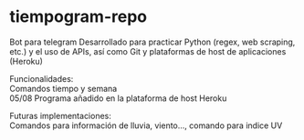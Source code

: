 # tiempogram-repo
Bot para telegram  Desarrollado para practicar Python (regex, web scraping, etc.) y el uso de APIs, así como Git y plataformas de host de aplicaciones (Heroku)

Funcionalidades:  
Comandos tiempo y semana  
05/08 Programa añadido en la plataforma de host Heroku

Futuras implementaciones:  
Comandos para información de lluvia, viento..., comando para indice UV
